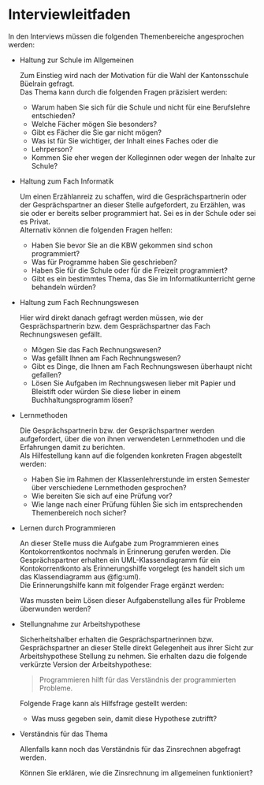 # Interviewleitfaden

In den Interviews müssen die folgenden Themenbereiche angesprochen
werden:

* Haltung zur Schule im Allgemeinen
  
  Zum Einstieg wird nach der Motivation für die Wahl der Kantonsschule
  Büelrain gefragt.  
  Das Thema kann durch die folgenden Fragen präzisiert werden:

  * Warum haben Sie sich für die Schule und nicht für eine Berufslehre
    entschieden? 
  * Welche Fächer mögen Sie besonders?
  * Gibt es Fächer die Sie gar nicht mögen?
  * Was ist für Sie wichtiger, der Inhalt eines Faches oder die
  * Lehrperson?
  * Kommen Sie eher wegen der Kolleginnen oder wegen der Inhalte zur
    Schule? 

* Haltung zum Fach Informatik
  
  Um einen Erzählanreiz zu schaffen, wird die Gesprächspartnerin oder
  der Gesprächspartner an dieser Stelle aufgefordert, zu Erzählen, was
  sie oder er bereits selber programmiert hat. Sei es in der Schule oder
  sei es Privat.  
  Alternativ können die folgenden Fragen helfen:
  
  * Haben Sie bevor Sie an die KBW gekommen sind schon programmiert?
  * Was für Programme haben Sie geschrieben?
  * Haben Sie für die Schule oder für die Freizeit programmiert?
  * Gibt es ein bestimmtes Thema, das Sie im Informatikunterricht gerne
    behandeln würden?
  
* Haltung zum Fach Rechnungswesen
  
  Hier wird direkt danach gefragt werden müssen, wie der
  Gesprächspartnerin bzw. dem Gesprächspartner das Fach Rechnungswesen
  gefällt.

  * Mögen Sie das Fach Rechnungswesen?
  * Was gefällt Ihnen am Fach Rechnungswesen?
  * Gibt es Dinge, die Ihnen am Fach Rechnungswesen überhaupt nicht
    gefallen?
  * Lösen Sie Aufgaben im Rechnungswesen lieber mit Papier und Bleistift
    oder würden Sie diese lieber in einem Buchhaltungsprogramm lösen?
  
* Lernmethoden
  
  Die Gesprächspartnerin bzw. der Gesprächspartner werden aufgefordert,
  über die von ihnen verwendeten Lernmethoden und die Erfahrungen damit
  zu berichten.  
  Als Hilfestellung kann auf die folgenden konkreten Fragen abgestellt
  werden:

  * Haben Sie im Rahmen der Klassenlehrerstunde im ersten Semester über
    verschiedene Lernmethoden gesprochen?
  * Wie bereiten Sie sich auf eine Prüfung vor?
  * Wie lange nach einer Prüfung fühlen Sie sich im entsprechenden
    Themenbereich noch sicher?

* Lernen durch Programmieren
  
  An dieser Stelle muss die Aufgabe zum Programmieren eines
  Kontokorrentkontos nochmals in Erinnerung gerufen werden. Die
  Gesprächspartner erhalten ein UML-Klassendiagramm für ein
  Kontokorrentkonto als Erinnerungshilfe vorgelegt (es handelt sich um
  das Klassendiagramm aus @fig:uml).  
  Die Erinnerungshilfe kann mit folgender Frage ergänzt werden:
  
  Was mussten beim Lösen dieser Aufgabenstellung alles für Probleme
  überwunden werden?

* Stellungnahme zur Arbeitshypothese

  Sicherheitshalber erhalten die Gesprächspartnerinnen bzw.
  Gesprächspartner an dieser Stelle direkt Gelegenheit aus ihrer Sicht
  zur Arbeitshypothese Stellung zu nehmen. Sie erhalten dazu die
  folgende verkürzte Version der Arbeitshypothese:
  
  >Programmieren hilft für das Verständnis der programmierten
  >Probleme.

  Folgende Frage kann als Hilfsfrage gestellt werden:

  * Was muss gegeben sein, damit diese Hypothese zutrifft?

* Verständnis für das Thema

  Allenfalls kann noch das Verständnis für das Zinsrechnen abgefragt
  werden.
  
  Können Sie erklären, wie die Zinsrechnung im allgemeinen funktioniert?



